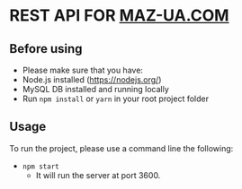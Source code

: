 # REST API FOR [MAZ-UA.COM](http://maz-ua.com/)


## Before using

- Please make sure that you have:
 - Node.js installed (https://nodejs.org/)
 - MySQL DB installed and running locally
 - Run `npm install` or `yarn` in your root project folder

## Usage

To run the project, please use a command line the following:
 - `npm start`
    - It will run the server at port 3600.
